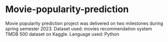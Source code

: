 # Movie-popularity-prediction
Movie popularity prediction project was delivered on two milestones during spring semester 2023. Dataset used: movies  recommendation system TMDB 500 dataset on Kaggle. Language used: Python
